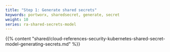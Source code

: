 ```yaml
---
title: "Step 1: Generate shared secrets"
keywords: portworx, sharedsecret, generate, secret
weight: 10
series: ra-shared-secrets-model
---
```


{{% content "shared/cloud-references-security-kubernetes-shared-secret-model-generating-secrets.md" %}}
